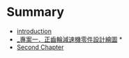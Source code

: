 # Summary

* [introduction](README.md)
* [_專案一．正齒輪減速機零件設計繪圖](chapter1.md)
   * 
* [Second Chapter](chapter2.md)

